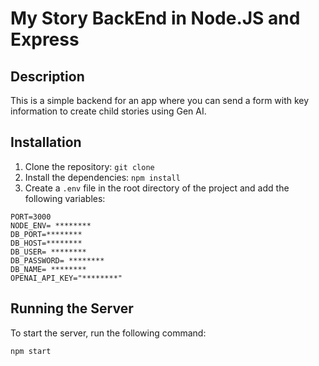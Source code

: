 # My Story BackEnd in Node.JS and Express

## Description

This is a simple backend for an app where you can send a form with key information to create child stories using Gen AI.

## Installation

1. Clone the repository: `git clone`
2. Install the dependencies: `npm install`
3. Create a `.env` file in the root directory of the project and add the following variables:

```
PORT=3000
NODE_ENV= ********
DB_PORT=********
DB_HOST=********
DB_USER= ********
DB_PASSWORD= ********
DB_NAME= ********
OPENAI_API_KEY="********"
```

## Running the Server

To start the server, run the following command:

`npm start`
